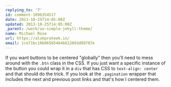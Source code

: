 ```yaml
---
replying_to: '7'
id: comment-1096354517
date: 2013-10-25T14:05:00Z
updated: 2013-10-25T14:05:00Z
_parent: /work/so-simple-jekyll-theme/
name: Michael Rose
url: https://alokprateek.in/
email: 1ce71bc10b86565464b612093d89707e
---
```


If you want buttons to be centered "globally" then you'll need to mess around
with the `.btn` class in the CSS. If you just want a specific instance of the
button you could wrap it in a `div` that has CSS to `text-align: center` and
that should do the trick. If you look at the `.pagination` wrapper that includes
the next and previous post links and that's how I centered them.
